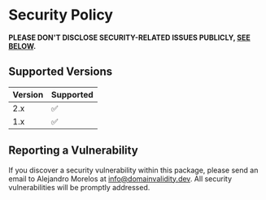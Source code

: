 # Security Policy

**PLEASE DON'T DISCLOSE SECURITY-RELATED ISSUES PUBLICLY, [SEE BELOW](#reporting-a-vulnerability).**

## Supported Versions

| Version | Supported          |
| ------- | ------------------ |
| 2.x     | :white_check_mark: |
| 1.x     | :white_check_mark: |

## Reporting a Vulnerability

If you discover a security vulnerability within this package, please send an email to Alejandro Morelos at info@domainvalidity.dev. All security vulnerabilities will be promptly addressed.